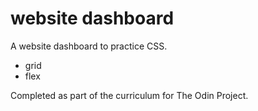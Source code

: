 # website dashboard
A website dashboard to practice CSS. 
- grid 
- flex

Completed as part of the curriculum for The Odin Project.

